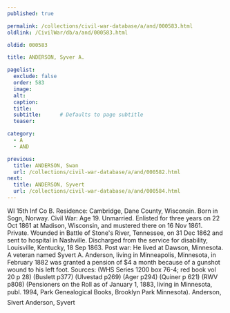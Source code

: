 ```yaml
---
published: true

permalink: /collections/civil-war-database/a/and/000583.html
oldlink: /CivilWar/db/a/and/000583.html

oldid: 000583

title: ANDERSON, Syver A.

pagelist:
  exclude: false
  order: 583
  image: 
  alt:
  caption:
  title:
  subtitle:      # Defaults to page subtitle
  teaser:

category: 
  - A 
  - AND

previous:
  title: ANDERSON, Swan
  url: /collections/civil-war-database/a/and/000582.html  
next:
  title: ANDERSON, Syvert
  url: /collections/civil-war-database/a/and/000584.html   
---
```

WI 15th Inf Co B. Residence: Cambridge, Dane County, Wisconsin. Born in Sogn, Norway. Civil War: Age 19. Unmarried. Enlisted for three years on 22 Oct 1861 at Madison, Wisconsin, and mustered there on 16 Nov 1861. Private. Wounded in Battle of Stone&#39;s River, Tennessee, on 31 Dec 1862 and sent to hospital in Nashville. Discharged from the service for disability, Louisville, Kentucky, 18 Sep 1863. Post war: He lived at Dawson, Minnesota. A veteran named Syvert A. Anderson, living in Minneapolis, Minnesota, in February 1882 was granted a pension of $4 a month because of a gunshot wound to his left foot. Sources: (WHS Series 1200 box 76-4; red book vol 20 p 28) (Buslett p377) (Ulvestad p269) (Ager p294) (Quiner p 621) (RWV p808) (Pensioners on the Roll as of January 1, 1883, living in Minnesota, publ. 1994, Park Genealogical Books, Brooklyn Park Minnesota). &#147;Anderson, Sivert&#148; &#147;Anderson, Syvert&#148;
